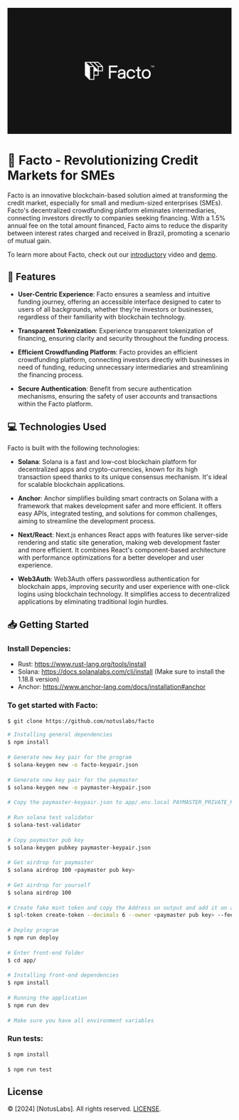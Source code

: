 ![facto](./app/public/facto.jpg)

# 🏦 Facto - Revolutionizing Credit Markets for SMEs

Facto is an innovative blockchain-based solution aimed at transforming the credit market, especially for small and medium-sized enterprises (SMEs). Facto's decentralized crowdfunding platform eliminates intermediaries, connecting investors directly to companies seeking financing. With a 1.5% annual fee on the total amount financed, Facto aims to reduce the disparity between interest rates charged and received in Brazil, promoting a scenario of mutual gain.

To learn more about Facto, check out our [introductory](https://www.loom.com/share/25f9f47a342549ae804689ef686aa4c2) video and [demo](https://www.loom.com/share/1d140532fc544376a4c555a0ee17cf62).

## 🔗 Features

- **User-Centric Experience**: Facto ensures a seamless and intuitive funding journey, offering an accessible interface designed to cater to users of all backgrounds, whether they're investors or businesses, regardless of their familiarity with blockchain technology.

- **Transparent Tokenization**: Experience transparent tokenization of financing, ensuring clarity and security throughout the funding process.

- **Efficient Crowdfunding Platform**: Facto provides an efficient crowdfunding platform, connecting investors directly with businesses in need of funding, reducing unnecessary intermediaries and streamlining the financing process.

- **Secure Authentication**: Benefit from secure authentication mechanisms, ensuring the safety of user accounts and transactions within the Facto platform.

## 💻 Technologies Used

Facto is built with the following technologies:

- **Solana**: Solana is a fast and low-cost blockchain platform for decentralized apps and crypto-currencies, known for its high transaction speed thanks to its unique consensus mechanism. It's ideal for scalable blockchain applications.

- **Anchor**: Anchor simplifies building smart contracts on Solana with a framework that makes development safer and more efficient. It offers easy APIs, integrated testing, and solutions for common challenges, aiming to streamline the development process.

- **Next/React**: Next.js enhances React apps with features like server-side rendering and static site generation, making web development faster and more efficient. It combines React's component-based architecture with performance optimizations for a better developer and user experience.

- **Web3Auth**: Web3Auth offers passwordless authentication for blockchain apps, improving security and user experience with one-click logins using blockchain technology. It simplifies access to decentralized applications by eliminating traditional login hurdles.

## 📥 Getting Started

### Install Depencies:

- Rust: https://www.rust-lang.org/tools/install
- Solana: https://docs.solanalabs.com/cli/install (Make sure to install the 1.18.8 version)
- Anchor: https://www.anchor-lang.com/docs/installation#anchor

### To get started with Facto:

```bash
$ git clone https://github.com/notuslabs/facto
```

```bash
# Installing general dependencies
$ npm install

# Generate new key pair for the program
$ solana-keygen new -o facto-keypair.json

# Generate new key pair for the paymaster
$ solana-keygen new -o paymaster-keypair.json

# Copy the paymaster-keypair.json to app/.env.local PAYMASTER_PRIVATE_KEY without "[]" equal app/.env.local.example

# Run solana test validator
$ solana-test-validator

# Copy paymaster pub key
$ solana-keygen pubkey paymaster-keypair.json

# Get airdrop for paymaster
$ solana airdrop 100 <paymaster pub key>

# Get airdrop for yourself
$ solana airdrop 100

# Create fake mint token and copy the Address on output and add it on app/.env.local NEXT_PUBLIC_FAKE_MINT_ADDRESS
$ spl-token create-token --decimals 6 --owner <paymaster pub key> --fee-payer paymaster-keypair.json

# Deploy program
$ npm run deploy

# Enter front-end folder
$ cd app/

# Installing front-end dependencies
$ npm install

# Running the application
$ npm run dev

# Make sure you have all environment variables
```

### Run tests:

```bash
$ npm install

$ npm run test
```

## License

© [2024] [NotusLabs]. All rights reserved. [LICENSE](LICENSE.txt).
